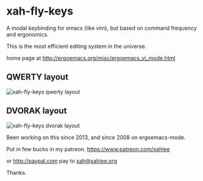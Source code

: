 xah-fly-keys
===================

A modal keybinding for emacs (like vim), but based on command frequency and ergonomics.

This is the most efficient editing system in the universe.

home page at
http://ergoemacs.org/misc/ergoemacs_vi_mode.html

QWERTY layout
-------------------
![xah-fly-keys qwerty layout](https://cdn.rawgit.com/jessdejong/xah-fly-keys/47718bf8/xah_fly_keys_layout_qwerty.svg "xah-fly-keys qwerty layout")

DVORAK layout
-------------------
![xah-fly-keys dvorak layout](https://cdn.rawgit.com/jessdejong/xah-fly-keys/c45a13cf/xah_fly_keys_layout_dvorak.svg "xah-fly-keys dvorak layout")

Been working on this since 2013, and since 2008 on ergoemacs-mode.

Put in few bucks in my patreon.
https://www.patreon.com/xahlee

or http://paypal.com
pay to xah@xahlee.org

Thanks.